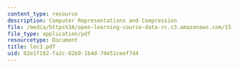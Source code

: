 ```yaml
---
content_type: resource
description: Computer Representations and Compression
file: /media/https%3A/open-learning-course-data-rc.s3.amazonaws.com/15-564-information-technology-i-spring-2003/02e1f182fa2c82b01b4d74e51ceef7d4_lec3.pdf
file_type: application/pdf
resourcetype: Document
title: lec3.pdf
uid: 02e1f182-fa2c-82b0-1b4d-74e51ceef7d4
---
```

